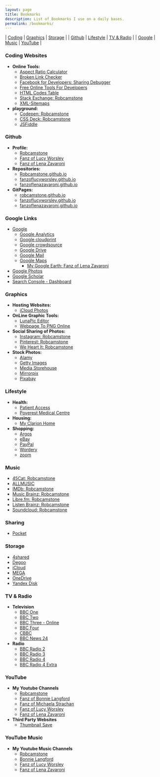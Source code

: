 ```yaml
---
layout: page
title: Bookmarks
description: List of Bookmarks I use on a daily bases.
permalink: /bookmarks/
---
```



| [Coding](#coding-websites) | [Graphics](#graphics) | [Storage](#storage) |
| [Github](#github) | [Lifestyle](#lifestyle) | [TV&nbsp;&&nbsp;Radio](#tv--radio) |
| [Google](#google-links) | [Music](#music) | [YouTube](#youtube) |

### Coding Websites
* **Online Tools:**
   * [Aspect Ratio Calculator](https://calculateaspectratio.com)
   * [Broken Link Checker](http://www.brokenlinkcheck.com)
   * [Facebook for Developers: Sharing Debugger](https://developers.facebook.com/tools/debug/sharing)
   * [Free Online Tools For Developers](https://www.freeformatter.com)
   * [HTML Codes Table](https://www.ascii.cl/htmlcodes.htm)
   * [Stack Exchange: Robcamstone](https://stackexchange.com/users/11999151/robcamstone)
   * [XML-Sitemaps](https://www.xml-sitemaps.com)
* **playground:**
   * [Codepen: Robcamstone](https://codepen.io/Robcamstone)
   * [CSS Deck: Robcamstone](http://cssdeck.com/user/Robcamstone)
   * [JSFiddle](https://jsfiddle.net)

### Github
* **Profile:**
   * [Robcamstone](https://github.com/Robcamstone)
   * [Fanz of Lucy Worsley](https://github.com/FanzOfLucyWorsley)
   * [Fanz of Lena Zavaroni](https://github.com/fanzoflenazavaroni)
* **Repositories:**
   * [Robcamstone.github.io](https://github.com/Robcamstone/Robcamstone.github.io)
   * [fanzoflucyworsley.github.io](https://github.com/FanzOfLucyWorsley/fanzoflucyworsley.github.io)
   * [fanzoflenazavaroni.github.io](https://github.com/fanzoflenazavaroni/fanzoflenazavaroni.github.io)
* **GitPages:**
   * [robcamstone.github.io](https://robcamstone.github.io)
   * [fanzoflucyworsley.github.io](https://fanzoflucyworsley.github.io)
   * [fanzoflenazavaroni.github.io](https://fanzoflenazavaroni.github.io)

### Google Links
* [Google](https://www.google.com/?gfe_rd=cr&dcr=0&ei=bzHaWeOpIsmT8QfX1I2wDQ&gws_rd=cr&fg=1)
   * [Google Analytics](https://analytics.google.com)
   * [Google cloudprint](https://www.google.com/cloudprint/#printers)
   * [Google crowdsource](https://crowdsource.google.com/home)
   * [Google Drive](https://drive.google.com/drive)
   * [Google Mail](http://gmail.com)
   * [Google Maps](https://www.google.co.uk/maps)
      * [My Google Earth: Fanz of Lena Zavaroni](https://earth.google.com/web/@55.88889,-4.9295,-2.06676354a,27071.89860342d,35y,0h,0t,0r/data=MicKJQojCiExVDN3b2VqeXlhNFJ2V2V4SDBrWDZ5d1hHVGs1Zjl2bzk6AwoBMA?authuser=0)
* [Google Photos](https://photos.google.com)
* [Google Scholar](https://scholar.google.com)
* [Search Console - Dashboard](https://www.google.com/webmasters/tools/dashboard?hl=en&authuser=0&siteUrl=https://fanzoflenazavaroni.github.io)

### Graphics
* **Hosting Websites:**
   * [iCloud Photos](https://www.icloud.com#photos)
* **OnLine Graphic Tools:**
   * [LunaPic Editor](https://www169.lunapic.com/edito)
   * [Webpage To PNG Online](http://www.pdfconvertonline.com/webpage-to-png-online.html)
* **Social Sharing of Photos:**
   * [Instagram: Robcamstone](https://www.instagram.com/robcamstone)
   * [Pinterest: Robcamstone](https://www.pinterest.co.uk/robcamstone/)
   * [We Heart It: Robcamstone](https://weheartit.com/Robcamstone)
* **Stock Photos:**
   * [Alamy](http://www.alamy.com)
   * [Getty Images](http://www.gettyimages.co.uk)
   * [Media Storehouse](https://www.mediastorehouse.com/)
   * [Mirrorpix](https://www.mirrorpix.com)
   * [Pixabay](https://pixabay.com/en/users/Robcamstone-8863342)

### Lifestyle
* **Health:**
   * [Patient Access](https://www.patientaccess.com)
   * [Poverest Medical Centre](http://www.poverestmedicalcentre.co.uk)
* **Housing:**
   * [My Clarion Home](https://www.myclarionhome.com)
* **Shopping:**
   * [Argos](http://www.argos.co.uk)
   * [eBay](http://ebay.co.uk)
   * [PayPal](http://paypal.co.uk)
   * [Wordery](https://wordery.com)
   * [zoom](https://www.zoom.co.uk)

### Music
   * [45Cat: Robcamstone](http://www.45worlds.com/m/robcamstone)
   * [ALLMUSIC](https://www.allmusic.com/profile/robcamstone)
   * [IMDb: Robcamstone](http://www.imdb.com/user/ur29493739)
   * [Music Brainz: Robcamstone](https://musicbrainz.org/user/Robcamstone)
   * [Libre.fm: Robcamstone](https://libre.fm/user/Robcamstone)
   * [Listen Brainz: Robcamstone](https://listenbrainz.org/user/Robcamstone)
   * [Soundcloud: Robcamstone](https://soundcloud.com/robcamstone)

### Sharing
   * [Pocket](https://getpocket.com)

### Storage
   * [4shared](https://www.4shared.com/account/home.jsp#dir=FXDapMs1)
   * [Degoo](https://app.degoo.com/files/0)
   * [iCloud](https://www.icloud.com)
   * [MEGA](https://mega.nz)
   * [OneDrive](http://onedrive.live.com)
   * [Yandex Disk](https://disk.yandex.com/client/disk)

### TV & Radio
* **Television**
   * [BBC One](https://www.bbc.co.uk/schedules/p00fzl6p)
   * [BBC Two](https://www.bbc.co.uk/schedules/p00fzl97)
   * [BBC Three - Online](https://www.bbc.co.uk/bbcthree)
   * [BBC Four](https://www.bbc.co.uk/schedules/p00fzl6b)
   * [CBBC](https://www.bbc.co.uk/schedules/p00fzl9r)
   * [BBC News 24](https://www.bbc.co.uk/schedules/p00fzl6g)
* **Radio**
   * [BBC Radio 2](https://www.bbc.co.uk/schedules/p00fzl8v)
   * [BBC Radio 3](https://www.bbc.co.uk/schedules/p00fzl8t)
   * [BBC Radio 4](https://www.bbc.co.uk/schedules/p00fzl7j)
   * [BBC Radio 4 Extra](https://www.bbc.co.uk/schedules/p00fzl7l)

### YouTube
* **My Youtube Channels**
   * [Robcamstone](https://www.youtube.com/channel/UCxGas6kcIvNZVIpZfTPKLug)
   * [Fanz of Bonnie Langford](https://www.youtube.com/channel/UCOkMlk-r6RflBEMiEW8Xyqg)
   * [Fanz of Michaela Strachan](https://www.youtube.com/channel/UC-k-NxlJ33NqfwKsF2JItAQ)
   * [Fanz of Lucy Worsley](https://www.youtube.com/channel/UC8L4vWvQV3MUu8FrQqGiYvA)
   * [Fanz of Lena Zavaroni](https://www.youtube.com/channel/UCTcpqllbI3ir8AlUT3RnO_g)
* **Third Party Websites**
   * [Thumbnail Save](http://thumbnailsave.com)
   
### YouTube Music
* **My Youtube Music Channels**
   * [Robcamstone](https://music.youtube.com/channel/UCxGas6kcIvNZVIpZfTPKLug)
   * [Bonnie Langford](https://music.youtube.com/channel/UCOkMlk-r6RflBEMiEW8Xyqg)
   * [Fanz of Lucy Worsley](https://music.youtube.com/channel/UC8L4vWvQV3MUu8FrQqGiYvA)
   * [Fanz of Lena Zavaroni](https://music.youtube.com/channel/UCTcpqllbI3ir8AlUT3RnO_g)

